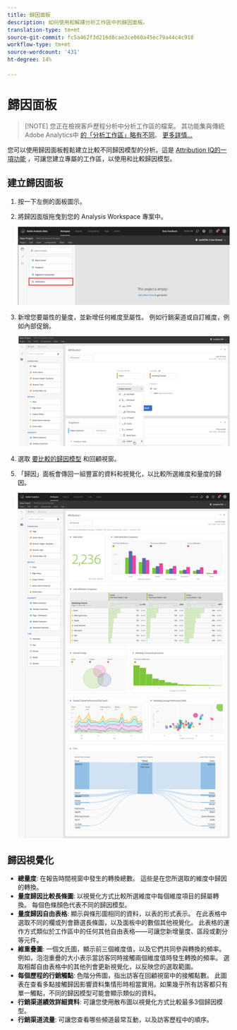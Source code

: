 ```yaml
---
title: 歸因面板
description: 如何使用和解譯分析工作區中的歸因面板。
translation-type: tm+mt
source-git-commit: fc5a462f3d216d8cae3ce060a45ec79a44c4c918
workflow-type: tm+mt
source-wordcount: '431'
ht-degree: 14%

---
```



# 歸因面板

>[!NOTE] 您正在檢視客戶歷程分析中分析工作區的檔案。 其功能集與傳統Adobe Analytics中 [的「分析工作區」略有不同](https://docs.adobe.com/content/help/zh-Hant/analytics/analyze/analysis-workspace/home.html)。 [更多詳情...](/help/getting-started/cja-aa.md)

您可以使用歸因面板輕鬆建立比較不同歸因模型的分析。這是 [Attribution IQ的一項功能](../attribution/overview.md) ，可讓您建立專屬的工作區，以使用和比較歸因模型。

## 建立歸因面板

1. 按一下左側的面板圖示。
1. 將歸因面版拖曳到您的 Analysis Workspace 專案中。

   ![全新歸因面板](assets/Attribution_Panel_1.png)

1. 新增您要屬性的量度，並新增任何維度至屬性。 例如行銷渠道或自訂維度，例如內部促銷。

   ![選取維度和量度](assets/attribution_panel2.png)

1. 選取 [要比較的歸因模型](../attribution/models.md) 和回顧視窗。

1. 「歸因」面板會傳回一組豐富的資料和視覺化，以比較所選維度和量度的歸因。

   ![歸因視覺化](assets/attr_panel_vizs.png)

## 歸因視覺化

* **總量度**: 在報告時間視窗中發生的轉換總數。 這些是在您所選取的維度中歸因的轉換。
* **量度歸因比較長條圖**: 以視覺化方式比較所選維度中每個維度項目的歸屬轉換。 每個色條顏色代表不同的歸因模型。
* **量度歸因自由表格**: 顯示與條形圖相同的資料，以表的形式表示。 在此表格中選取不同的欄或列會篩選長條圖，以及面板中的數個其他視覺化。 此表格的運作方式類似於工作區中的任何其他自由表格——可讓您新增量度、區段或劃分等元件。
* **維重疊圖**: 一個文氏圖，顯示前三個維度值，以及它們共同參與轉換的頻率。 例如，泡泡重疊的大小表示當訪客同時接觸兩個維度值時發生轉換的頻率。 選取相鄰自由表格中的其他列會更新視覺化，以反映您的選取範圍。
* **每個歷程的行銷觸點**: 色階分佈圖，指出訪客在回顧視窗中的接觸點數。 此圖表在查看多點接觸歸因影響資料集情形時相當實用。如果幾乎所有訪客都只有單一觸點，不同的歸因模型可能會顯示類似的資料。
* **行銷渠道績效詳細資料**: 可讓您使用散布圖以視覺化方式比較最多3個歸因模型。
* **行銷渠道流量**: 可讓您查看哪些頻道最常互動，以及訪客歷程中的順序。
